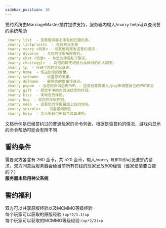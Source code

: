 ```yaml
---
sidebar_position: 10
---
```


誓约系统由MarriageMaster插件提供支持，服务器内输入/marry help可以查询誓约系统帮助  
```yaml
 /marry list  - 查看服务器上所有的已婚玩家。
 /marry listpriests  - 在线神父名单
 /marry marry <玩家> - 向其他玩家发送誓约请求.
 /marry divorce  - 与您的伴侣解除誓约。
 /marry chat <消息> - 与您的伴侣私下聊天。
 /marry chattoggle  - 将您的聊天切换为与伴侣的私人聊天。
 /marry tp  - 传送至您的伴侣身边。
 /marry home  - 传送到您的爱巢。
 /marry sethome  - 设置您的爱巢。
 /marry delhome  - 删除您的爱巢传送点。
 /marry pvpon  - 与您的伴侣启用PVP。- 应该也需要输入/pvp来调整自己的PVP状态
 /marry gift  - 把您手中的东西送给您的伴侣。
 /marry kiss  - 亲吻您的伴侣。
 /marry hug  - 给您的伴侣拥抱。
 /marry seen  - 查看您的伴侣最后上线的时间。
 /marry setcolor  - 设置婚姻颜色
 /marry help  - 显示所有可用命令及其说明。
```
文档示例是已经誓约过的普通玩家的命令列表，根据是否誓约的情况，游戏内显示的命令帮助可能会有所不同  
## 誓约条件
需要双方各含有 260 金币，共 520 金币，输入`/marry 玩家ID`即可发送誓约请求，双方同意后服务器会给当前所有在线的玩家发放500经验（谁家爱情要白嫖的？）    
**服务器未启用神父系统**  
## 誓约福利
双方可以共享原版经验以及MCMMO等级经验  
每个玩家可以获取的原版经验:`(xp*2/1.1)xp`  
每个玩家可以获取的MCMMO等级经验:`(xp*2/2)xp`  